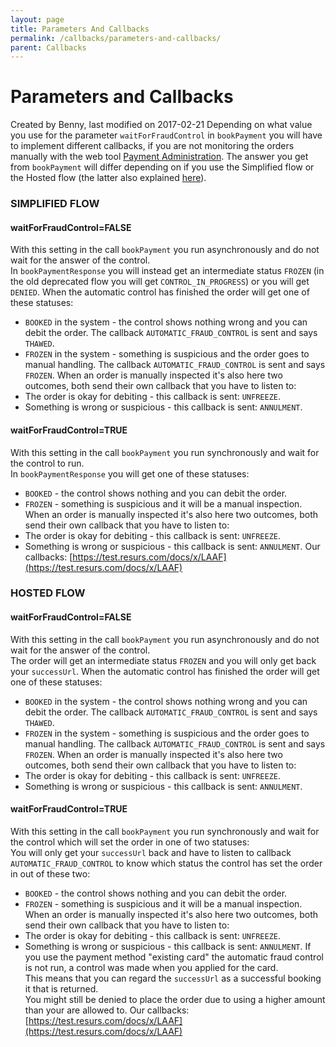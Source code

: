```yaml
---
layout: page
title: Parameters And Callbacks
permalink: /callbacks/parameters-and-callbacks/
parent: Callbacks
---
```



# Parameters and Callbacks 
Created by Benny, last modified on 2017-02-21
Depending on what value you use for the parameter
`waitForFraudControl` in `bookPayment` you will have to implement
different callbacks, if you are not monitoring the orders manually with
the web tool [Payment
Administration](Payment-administration-GUI_327748.html). The answer you
get from `bookPayment` will differ depending on if you use the
Simplified flow or the Hosted flow (the latter also explained
[here](https://test.resurs.com/docs/display/ecom/Hosted+Flow+with+After+Shop+Service)).
### SIMPLIFIED FLOW
####  waitForFraudControl=FALSE 
With this setting in the call `bookPayment` you run asynchronously and
do not wait for the answer of the control.  
In `bookPaymentResponse` you will instead get an intermediate
status `FROZEN` (in the old deprecated flow you will get
`CONTROL_IN_PROGRESS`) or you will get `DENIED`.
When the automatic control has finished the order will get one of these
statuses:
- `BOOKED` in the system - the control shows nothing wrong and you can
  debit the order. The callback `AUTOMATIC_FRAUD_CONTROL` is sent and
  says `THAWED`.
- `FROZEN` in the system - something is suspicious and the order goes to
  manual handling. The callback `AUTOMATIC_FRAUD_CONTROL` is sent and
  says `FROZEN`.
When an order is manually inspected it's also here two outcomes, both
send their own callback that you have to listen to:
- The order is okay for debiting - this callback is sent: `UNFREEZE`.
- Something is wrong or suspicious - this callback is sent: `ANNULMENT`.
#### waitForFraudControl=TRUE
With this setting in the call `bookPayment` you run synchronously and
wait for the control to run.  
In `bookPaymentResponse` you will get one of these statuses:
- `BOOKED` - the control shows nothing and you can debit the order.
- `FROZEN` - something is suspicious and it will be a manual inspection.
When an order is manually inspected it's also here two outcomes, both
send their own callback that you have to listen to:
- The order is okay for debiting - this callback is sent: `UNFREEZE`.
- Something is wrong or suspicious - this callback is sent: `ANNULMENT`.
Our
callbacks: [https://test.resurs.com/docs/x/LAAF](https://test.resurs.com/docs/x/LAAF)
### HOSTED FLOW
#### waitForFraudControl=FALSE
With this setting in the call `bookPayment` you run asynchronously and
do not wait for the answer of the control.  
The order will get an intermediate status `FROZEN` and you will only get
back your `successUrl`.
When the automatic control has finished the order will get one of these
statuses:
- `BOOKED` in the system - the control shows nothing wrong and you can
  debit the order. The callback `AUTOMATIC_FRAUD_CONTROL` is sent and
  says `THAWED`.
- `FROZEN` in the system - something is suspicious and the order goes to
  manual handling. The callback `AUTOMATIC_FRAUD_CONTROL` is sent and
  says `FROZEN`.
When an order is manually inspected it's also here two outcomes, both
send their own callback that you have to listen to:
- The order is okay for debiting - this callback is sent: `UNFREEZE`.
- Something is wrong or suspicious - this callback is sent: `ANNULMENT`.
#### waitForFraudControl=TRUE
With this setting in the call `bookPayment` you run synchronously and
wait for the control which will set the order in one of two statuses:  
You will only get your `successUrl` back and have to listen to callback
`AUTOMATIC_FRAUD_CONTROL` to know which status the control has set the
order in out of these two:
- `BOOKED` - the control shows nothing and you can debit the order.
- `FROZEN` - something is suspicious and it will be a manual inspection.
When an order is manually inspected it's also here two outcomes, both
send their own callback that you have to listen to:
- The order is okay for debiting - this callback is sent: `UNFREEZE`.
- Something is wrong or suspicious - this callback is sent: `ANNULMENT`.
If you use the payment method "existing card" the automatic fraud
control is not run, a control was made when you applied for the card.  
This means that you can regard the `successUrl` as a successful booking
it that is returned.  
You might still be denied to place the order due to using a higher
amount than your are allowed to.
Our callbacks:
[https://test.resurs.com/docs/x/LAAF](https://test.resurs.com/docs/x/LAAF)
 
